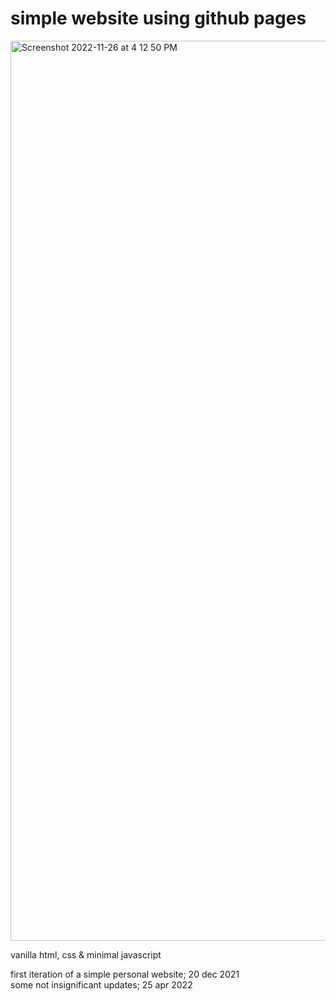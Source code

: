# simple website using github pages

<img width="1440" alt="Screenshot 2022-11-26 at 4 12 50 PM" src="https://user-images.githubusercontent.com/90987235/204109114-8c49fd9a-2803-414f-87c3-a6beab452c7a.png">

vanilla html, css & minimal javascript

first iteration of a simple personal website; 20 dec 2021\
some not insignificant updates; 25 apr 2022
